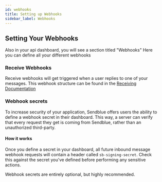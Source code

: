 ```yaml
---
id: webhooks
title: Setting up Webhooks
sidebar_label: Webhooks
---
```


## Setting Your Webhooks
Also in your api dashboard, you will see a section titled "Webhooks" Here you can define all your different webhooks

### Receive Webhooks
Receive webhooks will get triggered when a user replies to one of your messages. This webhook structure can be found in the [Receiving Documentation](inbound.md)

### Webhook secrets
To increase security of your application, Sendblue offers users the ability to define a webhook secret in their dashboard. This way, a server can verify that every request they get is coming from Sendblue, rather than an unauthorized third-party.

#### How it works
Once you define a secret in your dashboard, all future inbound message webhook requests will contain a header called `sb-signing-secret`. Check this against the secret you've defined before performing any sensitive actions.

Webhook secrets are entirely optional, but highly recommended.